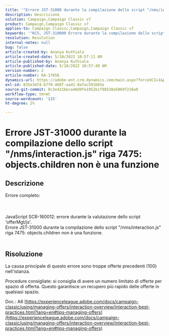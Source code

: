 ```yaml
---
title: '"Errore JST-31000 durante la compilazione dello script "/nms/interaction.js" riga 7475: objects.children non è una funzione"'
description: Descrizione
solution: Campaign,Campaign Classic v7
product: Campaign,Campaign Classic v7
applies-to: Campaign Classic,Campaign,Campaign Classic v7
keywords: '"KCS, JST-310000 Errore durante la compilazione dello script "/nms/interaction.js" riga 7475: objects.children non è una funzione"'
resolution: Resolution
internal-notes: null
bug: false
article-created-by: Ananya Kuthiala
article-created-date: 5/10/2022 10:57:11 AM
article-published-by: Ananya Kuthiala
article-published-date: 5/10/2022 10:57:40 AM
version-number: 2
article-number: KA-17656
dynamics-url: https://adobe-ent.crm.dynamics.com/main.aspx?forceUCI=1&pagetype=entityrecord&etn=knowledgearticle&id=d9e69ff0-4fd0-ec11-a7b5-0022480a8e40
exl-id: 835e34f4-b7f0-468f-aad1-8afac591b01e
source-git-commit: 0c3e421beca46d9fe1952b1f98538a50697216a0
workflow-type: tm+mt
source-wordcount: '125'
ht-degree: 2%

---
```


# Errore JST-31000 durante la compilazione dello script &quot;/nms/interaction.js&quot; riga 7475: objects.children non è una funzione

## Descrizione

Errore completo:<br><br> <br><br>JavaScript SCR-160012: errore durante la valutazione dello script &#39;offerMgt/js&#39;.
<br>Errore JST-31000 durante la compilazione dello script &quot;/nms/interaction.js&quot; riga 7475: objects.children non è una funzione.
<br> 

## Risoluzione


La causa principale di questo errore sono troppe offerte precedenti (100) nell&#39;istanza.

Procedure consigliate: si consiglia di avere un numero limitato di offerte per spazio di offerta. Questo garantisce un recupero più rapido delle offerte in qualsiasi spazio.

Doc.: A6 [https://experienceleague.adobe.com/docs/campaign-classic/using/managing-offers/interaction-overview/interaction-best-practices.html?lang=en#tips-managing-offers](https://experienceleague.adobe.com/docs/campaign-classic/using/managing-offers/interaction-overview/interaction-best-practices.html?lang=en#tips-managing-offers)

